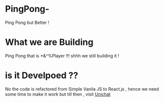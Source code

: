 # PingPong-
Ping Pong but Better !

# What we are Building 
Ping Pong that is *&^%Player !!!
shhh we still building it ! 

# is it Develpoed ??
No the code is refactored from Simple Vanila JS to React.js , hence we need some time to make it 
work but till then , visit <a href="https://unichat-v1.herokuapp.com">Unichat</a>
